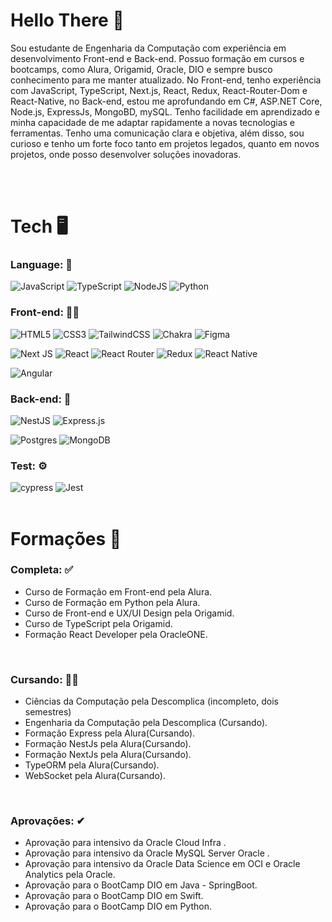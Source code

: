# Hello There 🤙
Sou estudante de Engenharia da Computação com experiência em
desenvolvimento Front-end e Back-end. Possuo formação em cursos e
bootcamps, como Alura, Origamid, Oracle, DIO e sempre busco conhecimento
para me manter atualizado. No Front-end, tenho experiência com JavaScript,
TypeScript, Next.js, React, Redux, React-Router-Dom e React-Native, no Back-end,
estou me aprofundando em C#, ASP.NET Core, Node.js, ExpressJs, MongoBD, mySQL. 
Tenho facilidade em aprendizado e minha capacidade de me adaptar rapidamente
a novas tecnologias e ferramentas. Tenho uma comunicação clara e objetiva, além disso,
sou curioso e tenho um forte foco tanto em projetos legados, quanto em novos
projetos, onde posso desenvolver soluções inovadoras.


<br>
<br>

# Tech 🖥 

### Language: 📝 
![JavaScript](https://img.shields.io/badge/javascript-%23323330.svg?style=for-the-badge&logo=javascript&logoColor=%23F7DF1E)
![TypeScript](https://img.shields.io/badge/typescript-%23007ACC.svg?style=for-the-badge&logo=typescript&logoColor=white)
![NodeJS](https://img.shields.io/badge/node.js-6DA55F?style=for-the-badge&logo=node.js&logoColor=white)
![Python](https://img.shields.io/badge/python-3670A0?style=for-the-badge&logo=python&logoColor=ffdd54)
<br>
### Front-end: 👨‍🎨
![HTML5](https://img.shields.io/badge/html5-%23E34F26.svg?style=for-the-badge&logo=html5&logoColor=white)
![CSS3](https://img.shields.io/badge/css3-%231572B6.svg?style=for-the-badge&logo=css3&logoColor=white)
![TailwindCSS](https://img.shields.io/badge/tailwindcss-%2338B2AC.svg?style=for-the-badge&logo=tailwind-css&logoColor=white)
![Chakra](https://img.shields.io/badge/chakra-%234ED1C5.svg?style=for-the-badge&logo=chakraui&logoColor=white)
![Figma](https://img.shields.io/badge/figma-%23F24E1E.svg?style=for-the-badge&logo=figma&logoColor=white)

![Next JS](https://img.shields.io/badge/Next-black?style=for-the-badge&logo=next.js&logoColor=white)
![React](https://img.shields.io/badge/react-%2320232a.svg?style=for-the-badge&logo=react&logoColor=%2361DAFB)
![React Router](https://img.shields.io/badge/React_Router-CA4245?style=for-the-badge&logo=react-router&logoColor=white)
![Redux](https://img.shields.io/badge/redux-%23593d88.svg?style=for-the-badge&logo=redux&logoColor=white)
![React Native](https://img.shields.io/badge/react_native-%2320232a.svg?style=for-the-badge&logo=react&logoColor=%2361DAFB)

![Angular](https://img.shields.io/badge/angular-%23DD0031.svg?style=for-the-badge&logo=angular&logoColor=white)
<br>
### Back-end: 🤔
![NestJS](https://img.shields.io/badge/nestjs-%23E0234E.svg?style=for-the-badge&logo=nestjs&logoColor=white)
![Express.js](https://img.shields.io/badge/express.js-%23404d59.svg?style=for-the-badge&logo=express&logoColor=%2361DAFB)

![Postgres](https://img.shields.io/badge/postgres-%23316192.svg?style=for-the-badge&logo=postgresql&logoColor=white)
![MongoDB](https://img.shields.io/badge/MongoDB-%234ea94b.svg?style=for-the-badge&logo=mongodb&logoColor=white)
<br>
### Test: ⚙
![cypress](https://img.shields.io/badge/-cypress-%23E5E5E5?style=for-the-badge&logo=cypress&logoColor=058a5e)
![Jest](https://img.shields.io/badge/-jest-%23C21325?style=for-the-badge&logo=jest&logoColor=white)
<br>
<br>

# Formações 🏫

### Completa: ✅
- Curso de Formação em Front-end pela Alura.
- Curso de Formação em Python pela Alura.
- Curso de Front-end e UX/UI Design pela Origamid.
- Curso de TypeScript pela Origamid.
- Formação React Developer pela OracleONE.
<br>

### Cursando: 🧑‍💻
- Ciências da Computação pela Descomplica (incompleto, dois semestres)
- Engenharia da Computação pela Descomplica (Cursando).
- Formação Express pela Alura(Cursando).
- Formação NestJs pela Alura(Cursando).
- Formação NextJs pela Alura(Cursando).
- TypeORM pela Alura(Cursando).
- WebSocket pela Alura(Cursando).
<br>

### Aprovações: ✔
- Aprovação para intensivo da Oracle Cloud Infra .
- Aprovação para intensivo da Oracle MySQL Server Oracle .
- Aprovação para intensivo da Oracle Data Science em OCI e Oracle Analytics
pela Oracle.
- Aprovação para o BootCamp DIO em Java - SpringBoot.
- Aprovação para o BootCamp DIO em Swift.
- Aprovação para o BootCamp DIO em Python.


